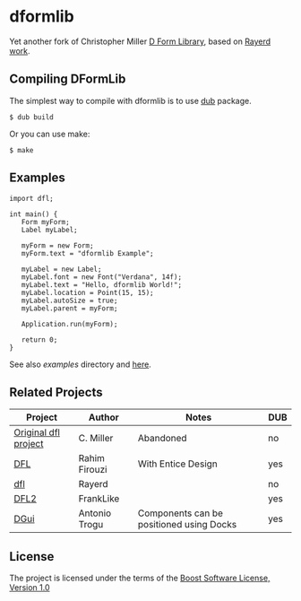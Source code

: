 # dformlib
Yet another fork of Christopher Miller [D Form Library](http://www.dprogramming.com/), based on [Rayerd work](https://github.com/Rayerd/dfl).




## Compiling DFormLib

The simplest way to compile with dformlib is to use [dub](http://code.dlang.org/) package.

```
$ dub build
```

Or you can use make:
```
$ make
```

## Examples

```
import dfl;

int main() {
   Form myForm;
   Label myLabel;

   myForm = new Form;
   myForm.text = "dformlib Example";

   myLabel = new Label;
   myLabel.font = new Font("Verdana", 14f);
   myLabel.text = "Hello, dformlib World!";
   myLabel.location = Point(15, 15);
   myLabel.autoSize = true;
   myLabel.parent = myForm;

   Application.run(myForm);

   return 0;
}
```

See also _examples_ directory and [here](https://github.com/SeijiFujita/dfl-examples-d2).

## Related Projects

| Project                                          | Author        | Notes                                    | DUB |
| -----------------------------                    | -------       | -------                                  | --- |
| [Original dfl project](http://wiki.dprogramming.com/Dfl/HomePage) | C. Miller     | Abandoned                                | no  |
| [DFL](https://github.com/rahim14/DFL)            | Rahim Firouzi | With Entice Design                       | yes |
| [dfl](https://github.com/Rayerd/dfl)             | Rayerd        |                                          | no  |
| [DFL2](https://github.com/FrankLIKE/dfl2)        | FrankLike     |                                          | yes |
| [DGui](https://bitbucket.org/dgui/dgui)          | Antonio Trogu | Components can be positioned using Docks | yes |


## License

The project is licensed under the terms of the [Boost Software License, Version 1.0](http://www.boost.org/LICENSE_1_0.txt)
